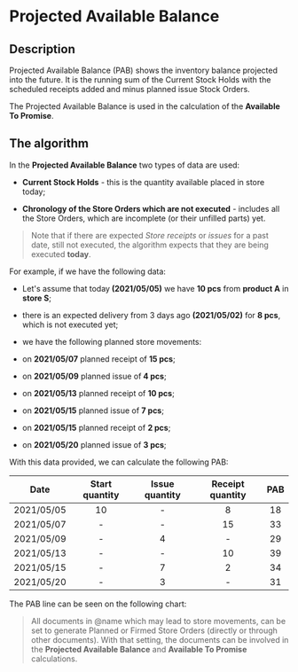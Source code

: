 # Projected Available Balance

## Description

Projected Available Balance (PAB) shows the inventory balance projected into the future. It is the running sum of the Current Stock Holds with the scheduled receipts added and minus planned issue Stock Orders.

The Projected Available Balance is used in the calculation of the <b>Available To Promise</b>. 

## The algorithm

In the <b>Projected Available Balance</b> two types of data are used:

- <b>Current Stock Holds</b> - this is the quantity available placed in store today;

- <b>Chronology of the Store Orders which are not executed</b> - includes all the Store Orders, which are incomplete (or their unfilled parts) yet.
  
> Note that if there are expected <i>Store receipts</i> or <i>issues</i> for a past date, still not executed, the algorithm expects that they are being executed <b>today</b>.
  
For example, if we have the following data:
  
- Let's assume that today<b> (2021/05/05)</b> we have <b>10 pcs</b> from <b>product A</b> in <b>store S</b>;
  
- there is an expected delivery from 3 days ago <b>(2021/05/02)</b> for <b>8 pcs</b>, which is not executed yet;
  
- we have the following planned store movements:
  
- on <b>2021/05/07</b> planned receipt of <b>15 pcs</b>;
  
- on <b>2021/05/09</b> planned issue of<b> 4 pcs</b>;
  
- on <b>2021/05/13</b> planned receipt of <b>10 pcs</b>;
  
- on <b>2021/05/15</b> planned issue of <b>7 pcs</b>;
  
- on <b>2021/05/15</b> planned receipt of <b>2 pcs</b>;
  
- on <b>2021/05/20</b> planned issue of <b>3 pcs</b>;
  
With this data provided, we can calculate the following PAB:
 
|Date|Start quantity|Issue quantity|Receipt quantity|PAB
|:-:|:-:|:-:|:-:|:-:
|2021/05/05|10|-|8|18                  
|2021/05/07|-|-|15|33
|2021/05/09|-|4|-|29
|2021/05/13|-|-|10|39
|2021/05/15|-|7|2|34
|2021/05/20|-|3|-|31
 
The PAB line can be seen on the following chart:
 
> All documents in @name which may lead to store movements, can be set to generate Planned or Firmed Store Orders (directly or through other documents). With that setting, the documents can be involved in the <b>Projected Available Balance</b> and <b>Available To Promise</b> calculations.
